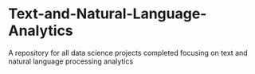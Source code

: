 # Text-and-Natural-Language-Analytics
A repository for all data science projects completed focusing on text and natural language processing analytics
